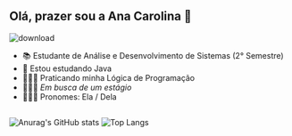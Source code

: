 ## Olá, prazer sou a Ana Carolina 👋
![download](https://github.com/user-attachments/assets/268c53c1-53d7-4aef-b064-eb7a71b2ed0c)
- 📚 Estudante de Análise e Desenvolvimento de Sistemas (2° Semestre)
- 🌱 Estou estudando Java
- 🧗🏻‍♀️ Praticando minha Lógica de Programação
- 🏃🏽‍♀️ *Em busca de um estágio*
- 🙋🏽‍♀️ Pronomes: Ela / Dela
##
![Anurag's GitHub stats](https://github-readme-stats.vercel.app/api?username=Anaaguiarp&show_icons=true&theme=radical)
![Top Langs](https://github-readme-stats.vercel.app/api/top-langs/?username=Anaaguiarp&hide_progress=compact&theme=radical)
